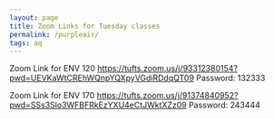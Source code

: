 ```yaml
---
layout: page
title: Zoom Links for Tuesday classes
permalink: /purpleair/
tags: aq
---
```


Zoom Link for ENV 120
https://tufts.zoom.us/j/93312380154?pwd=UEVKaWtCREhWQnpYQXpyVGdiRDdqQT09
Password: 132333

Zoom Link for ENV 170
https://tufts.zoom.us/j/91374840952?pwd=SSs3Slo3WFBFRkEzYXU4eCtJWktXZz09
Password: 243444






